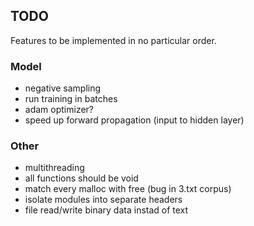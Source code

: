 ## TODO

Features to be implemented in no particular order.

### Model

* negative sampling
* run training in batches
* adam optimizer?
* speed up forward propagation (input to hidden layer)

### Other

* multithreading
* all functions should be void
* match every malloc with free (bug in 3.txt corpus)
* isolate modules into separate headers
* file read/write binary data instad of text
